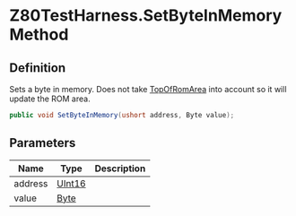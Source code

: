 # Z80TestHarness.SetByteInMemory Method
## Definition

Sets a byte in memory. Does not take [TopOfRomArea](MrKWatkins.EmulatorTestSuites.Z80.Z80TestHarness.TopOfRomArea.md) into account so it will update the ROM area.

```c#
public void SetByteInMemory(ushort address, Byte value);
```

## Parameters

| Name | Type | Description |
| ---- | ---- | ----------- |
| address | [UInt16](https://learn.microsoft.com/en-gb/dotnet/api/System.UInt16) |  |
| value | [Byte](https://learn.microsoft.com/en-gb/dotnet/api/System.Byte) |  |

